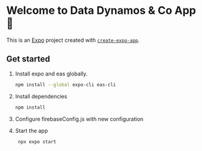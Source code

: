 # Welcome to Data Dynamos & Co App 👋

This is an [Expo](https://expo.dev) project created with [`create-expo-app`](https://www.npmjs.com/package/create-expo-app).

## Get started

1. Install expo and eas globally.
   
   ```bash
   npm install --global expo-cli eas-cli
   ```
   
2. Install dependencies

   ```bash
   npm install
   ```

3. Configure firebaseConfig.js with new configuration

4. Start the app

   ```bash
    npx expo start
   ```
